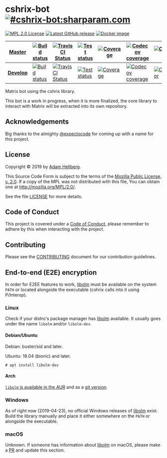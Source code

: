 # cshrix-bot [![#cshrix-bot:sharparam.com][matrix-badge]][matrix-cshrix-bot]

[![MPL 2.0 License][mpl-badge]][mpl]
[![Latest GitHub release][ghreleasebadge]][ghrelease]
[![Docker image][docker-badge]][docker]

| [Master][master] | [![Build status][appveyor-master-badge]][appveyor-master-status] | [![TravisCI Status][travis-master-badge]][travis-master-status] | [![Test status][test-master-badge]][test-master-status] | [![Coverage][coveralls-master-badge]][coveralls-master] | [![Codecov coverage][codecov-master-badge]][codecov-master] | [![CodeFactor][codefactor-master-badge]][codefactor-master] |
|-|-|-|-|-|-|-|
| [**Develop**][develop] | [![Build status][appveyor-develop-badge]][appveyor-develop-status] | [![TravisCI Status][travis-develop-badge]][travis-develop-status] | [![Test status][test-develop-badge]][test-develop-status] | [![Coverage][coveralls-develop-badge]][coveralls-develop] | [![Codecov coverage][codecov-develop-badge]][codecov-develop] | [![CodeFactor][codefactor-develop-badge]][codefactor-develop] |

Matrix bot using the cshrix library.

This bot is a work in progress, when it is more finalized, the core library to
interact with Matrix will be extracted into its own repository.

## Acknowledgements

Big thanks to the almighty [@expectocode][expectocode] for
coming up with a name for this project.

## License

Copyright © 2019 by [Adam Hellberg][sharparam].

This Source Code Form is subject to the terms of the [Mozilla Public
License, v. 2.0][mpl]. If a copy of the MPL was not distributed with this
file, You can obtain one at http://mozilla.org/MPL/2.0/.

See the file [LICENSE][] for more details.

## Code of Conduct

This project is covered under a [Code of Conduct][coc], please remember to
adhere by this when interacting with the project.

## Contributing

Please see the [CONTRIBUTING][] document for our contribution guidelines.

## End-to-end (E2E) encryption

In order for E2EE features to work, [libolm][] must be available on the system
`PATH` or located alongside the executable
(cshrix calls into it using P/Interop).

### Linux

Check if your distro's package manager has [libolm][] available.
It usually goes under the name `libolm` and/or `libolm-dev`.

#### Debian/Ubuntu

Debian: buster/sid and later.

Ubuntu: 18.04 (bionic) and later.

```
# apt install libolm-dev
```

#### Arch

[`libolm` is available in the AUR][libolm-aur] and as a
[git version][libolm-git-aur].


### Windows

As of right now (2019-04-23), no official Windows releases of [libolm][] exist.
Build the library manually and place it either somewhere on the `PATH` or
alongside the executable.

### macOS

Unknown. If someone has information about [libolm][] on macOS, please make
a [PR][] and update this section.

[cshrix]: https://github.com/Sharparam/cshrix

[mpl]: https://mozilla.org/MPL/2.0/
[mpl-osi]: https://opensource.org/licenses/MPL-2.0
[mpl-badge]: https://img.shields.io/badge/license-MPL%202.0-blue.svg

[license]: LICENSE
[coc]: CODE_OF_CONDUCT.md
[contributing]: CONTRIBUTING.md

[sharparam]: https://github.com/Sharparam
[expectocode]: https://github.com/expectocode

[master]: https://github.com/Sharparam/cshrix-bot/tree/master
[develop]: https://github.com/Sharparam/cshrix-bot/tree/develop
[pr]: https://github.com/Sharparam/cshrix-bit/pulls

[libolm]: https://gitlab.matrix.org/matrix-org/olm
[libolm-aur]: https://aur.archlinux.org/packages/libolm/
[libolm-git-aur]: https://aur.archlinux.org/packages/libolm-git/

[matrix-sharparam]: https://matrix.to/#/@sharparam:sharparam.com
[matrix-cshrix-bot]: https://matrix.to/#/!RRgORzEtLTHVHtwEVi:sharparam.com?via=sharparam.com
[matrix-badge]: https://img.shields.io/matrix/cshrix-bot:sharparam.com.svg?label=%23cshrix-bot%3Asharparam.com&logo=matrix&server_fqdn=sharparam.com

[ghrelease]: https://github.com/Sharparam/cshrix-bot/releases
[ghreleasebadge]: https://img.shields.io/github/release/Sharparam/cshrix-bot.svg?logo=github

[docker]: https://hub.docker.com/r/sharparam/cshrix-bot
[docker-badge]: https://img.shields.io/badge/docker-sharparam%2Fcshrix--bot-blue.svg

[appveyor-develop-status]: https://ci.appveyor.com/project/Sharparam/cshrix-bot/branch/develop
[appveyor-develop-badge]: https://ci.appveyor.com/api/projects/status/e331me30fi95jgf1/branch/develop?svg=true
[travis-develop-status]: https://travis-ci.com/Sharparam/cshrix-bot
[travis-develop-badge]: https://travis-ci.com/Sharparam/cshrix-bot.svg?branch=develop
[test-develop-status]: https://ci.appveyor.com/project/Sharparam/cshrix-bot/branch/develop/tests
[test-develop-badge]: https://img.shields.io/appveyor/tests/Sharparam/cshrix-bot/develop.svg
[coveralls-develop]: https://coveralls.io/github/Sharparam/cshrix-bot?branch=develop
[coveralls-develop-badge]: https://coveralls.io/repos/github/Sharparam/cshrix-bot/badge.svg?branch=develop
[codecov-develop]: https://codecov.io/gh/Sharparam/cshrix-bot/branch/develop
[codecov-develop-badge]: https://codecov.io/gh/Sharparam/cshrix-bot/branch/develop/graph/badge.svg
[codefactor-develop]: https://www.codefactor.io/repository/github/sharparam/cshrix-bot/overview/develop
[codefactor-develop-badge]: https://www.codefactor.io/repository/github/sharparam/cshrix-bot/badge/develop

[appveyor-master-status]: https://ci.appveyor.com/project/Sharparam/cshrix-bot/branch/master
[appveyor-master-badge]: https://ci.appveyor.com/api/projects/status/e331me30fi95jgf1/branch/master?svg=true
[travis-master-status]: https://travis-ci.com/Sharparam/cshrix-bot
[travis-master-badge]: https://travis-ci.com/Sharparam/cshrix-bot.svg?branch=master
[test-master-status]: https://ci.appveyor.com/project/Sharparam/cshrix-bot/branch/master/tests
[test-master-badge]: https://img.shields.io/appveyor/tests/Sharparam/cshrix-bot/master.svg
[coveralls-master]: https://coveralls.io/github/Sharparam/cshrix-bot
[coveralls-master-badge]: https://coveralls.io/repos/github/Sharparam/cshrix-bot/badge.svg
[codecov-master]: https://codecov.io/gh/Sharparam/cshrix-bot
[codecov-master-badge]: https://codecov.io/gh/Sharparam/cshrix-bot/branch/master/graph/badge.svg
[codefactor-master]: https://www.codefactor.io/repository/github/sharparam/cshrix-bot/overview/master
[codefactor-master-badge]: https://www.codefactor.io/repository/github/sharparam/cshrix-bot/badge/master
